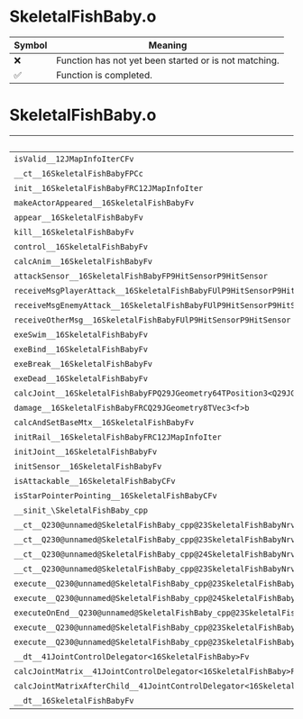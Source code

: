 # SkeletalFishBaby.o
| Symbol | Meaning 
| ------------- | ------------- 
| :x: | Function has not yet been started or is not matching. 
| :white_check_mark: | Function is completed. 


# SkeletalFishBaby.o
| Symbol | Decompiled? |
| ------------- | ------------- |
| `isValid__12JMapInfoIterCFv` | :x: |
| `__ct__16SkeletalFishBabyFPCc` | :x: |
| `init__16SkeletalFishBabyFRC12JMapInfoIter` | :x: |
| `makeActorAppeared__16SkeletalFishBabyFv` | :x: |
| `appear__16SkeletalFishBabyFv` | :x: |
| `kill__16SkeletalFishBabyFv` | :x: |
| `control__16SkeletalFishBabyFv` | :x: |
| `calcAnim__16SkeletalFishBabyFv` | :x: |
| `attackSensor__16SkeletalFishBabyFP9HitSensorP9HitSensor` | :x: |
| `receiveMsgPlayerAttack__16SkeletalFishBabyFUlP9HitSensorP9HitSensor` | :x: |
| `receiveMsgEnemyAttack__16SkeletalFishBabyFUlP9HitSensorP9HitSensor` | :x: |
| `receiveOtherMsg__16SkeletalFishBabyFUlP9HitSensorP9HitSensor` | :x: |
| `exeSwim__16SkeletalFishBabyFv` | :x: |
| `exeBind__16SkeletalFishBabyFv` | :x: |
| `exeBreak__16SkeletalFishBabyFv` | :x: |
| `exeDead__16SkeletalFishBabyFv` | :x: |
| `calcJoint__16SkeletalFishBabyFPQ29JGeometry64TPosition3<Q29JGeometry38TMatrix34<Q29JGeometry13SMatrix34C<f>>>RC19JointControllerInfo` | :x: |
| `damage__16SkeletalFishBabyFRCQ29JGeometry8TVec3<f>b` | :x: |
| `calcAndSetBaseMtx__16SkeletalFishBabyFv` | :x: |
| `initRail__16SkeletalFishBabyFRC12JMapInfoIter` | :x: |
| `initJoint__16SkeletalFishBabyFv` | :x: |
| `initSensor__16SkeletalFishBabyFv` | :x: |
| `isAttackable__16SkeletalFishBabyCFv` | :x: |
| `isStarPointerPointing__16SkeletalFishBabyCFv` | :x: |
| `__sinit_\SkeletalFishBaby_cpp` | :x: |
| `__ct__Q230@unnamed@SkeletalFishBaby_cpp@23SkeletalFishBabyNrvSwimFv` | :x: |
| `__ct__Q230@unnamed@SkeletalFishBaby_cpp@23SkeletalFishBabyNrvBindFv` | :x: |
| `__ct__Q230@unnamed@SkeletalFishBaby_cpp@24SkeletalFishBabyNrvBreakFv` | :x: |
| `__ct__Q230@unnamed@SkeletalFishBaby_cpp@23SkeletalFishBabyNrvDeadFv` | :x: |
| `execute__Q230@unnamed@SkeletalFishBaby_cpp@23SkeletalFishBabyNrvDeadCFP5Spine` | :x: |
| `execute__Q230@unnamed@SkeletalFishBaby_cpp@24SkeletalFishBabyNrvBreakCFP5Spine` | :x: |
| `executeOnEnd__Q230@unnamed@SkeletalFishBaby_cpp@23SkeletalFishBabyNrvBindCFP5Spine` | :x: |
| `execute__Q230@unnamed@SkeletalFishBaby_cpp@23SkeletalFishBabyNrvBindCFP5Spine` | :x: |
| `execute__Q230@unnamed@SkeletalFishBaby_cpp@23SkeletalFishBabyNrvSwimCFP5Spine` | :x: |
| `__dt__41JointControlDelegator<16SkeletalFishBaby>Fv` | :x: |
| `calcJointMatrix__41JointControlDelegator<16SkeletalFishBaby>FPQ29JGeometry64TPosition3<Q29JGeometry38TMatrix34<Q29JGeometry13SMatrix34C<f>>>RC19JointControllerInfo` | :x: |
| `calcJointMatrixAfterChild__41JointControlDelegator<16SkeletalFishBaby>FPQ29JGeometry64TPosition3<Q29JGeometry38TMatrix34<Q29JGeometry13SMatrix34C<f>>>RC19JointControllerInfo` | :x: |
| `__dt__16SkeletalFishBabyFv` | :x: |
